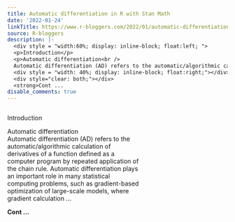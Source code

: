 ```yaml
---
title: Automatic differentiation in R with Stan Math
date: '2022-01-24'
linkTitle: https://www.r-bloggers.com/2022/01/automatic-differentiation-in-r-with-stan-math/
source: R-bloggers
description: |-
  <div style = "width:60%; display: inline-block; float:left; ">
  <p>Introduction</p>
  <p>Automatic differentiation<br />
  Automatic differentiation (AD) refers to the automatic/algorithmic calculation of derivatives of a function defined as a computer program by repeated application of the chain rule. Automatic differentiation plays an important role in many statistical computing problems, such as gradient-based optimization of large-scale models, where gradient calculation ...</p></div>
  <div style = "width: 40%; display: inline-block; float:right;"></div>
  <div style="clear: both;"></div>
  <strong>Cont ...
disable_comments: true
---
```

<div style = "width:60%; display: inline-block; float:left; ">
<p>Introduction</p>
<p>Automatic differentiation<br />
Automatic differentiation (AD) refers to the automatic/algorithmic calculation of derivatives of a function defined as a computer program by repeated application of the chain rule. Automatic differentiation plays an important role in many statistical computing problems, such as gradient-based optimization of large-scale models, where gradient calculation ...</p></div>
<div style = "width: 40%; display: inline-block; float:right;"></div>
<div style="clear: both;"></div>
<strong>Cont ...